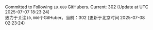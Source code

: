 Committed to Following `10,000` GitHubers. Current: <!-- FOLLOWING_COUNT -->302<!-- FOLLOWING_COUNT --> (Update at UTC <!-- LAST_UPDATED -->2025-07-07 18:23:24<!-- LAST_UPDATED -->)<br>
致力于关注`10,000`个GitHuber。当前：<!-- FOLLOWING_COUNT -->302<!-- FOLLOWING_COUNT --> (更新于北京时间 <!-- LAST_UPDATED_CST -->2025-07-08 02:23:24<!-- LAST_UPDATED_CST -->)
